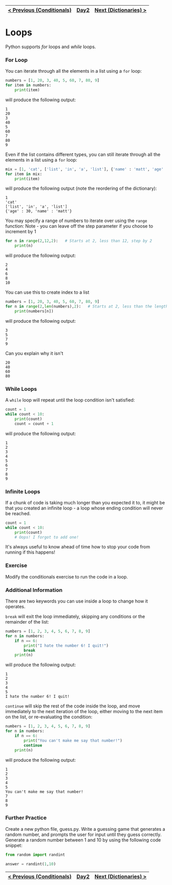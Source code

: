 |[< Previous (Conditionals)](Conditionals.md) | [Day2](../README.md)| [Next (Dictionaries) >](Dictionaries.md) |
|----|----|----|
# Loops

Python supports _for_ loops and _while_ loops.

### For Loop
You can iterate through all the elements in a list using a ```for``` loop:

```python
numbers = [1, 20, 3, 40, 5, 60, 7, 80, 9]
for item in numbers:
    print(item)
```
will produce the following output:
```
1
20
3
40
5
60
7
80
9
```

Even if the list contains different types, you can still iterate through all the elements in a list using a ```for``` loop:

```python
mix = [1, 'cat', ['list', 'in', 'a', 'list'], {'name' : 'matt', 'age' : 30}]
for item in mix:
    print(item)
```
will produce the following output (note the reordering of the dictionary):
```
1
'cat'
['list', 'in', 'a', 'list']
{'age' : 30, 'name' : 'matt'}
```

You may specify a range of numbers to iterate over using the ```range``` function:
Note - you can leave off the step parameter if you choose to increment by 1

```python
for n in range(2,12,2):   # Starts at 2, less than 12, step by 2
    print(n)
```
will produce the following output:
```
2
4
6
8
10
```

You can use this to create index to a list

```python
numbers = [1, 20, 3, 40, 5, 60, 7, 80, 9]
for n in range(2,len(numbers),2):   # Starts at 2, less than the length of the list (in this case 9), step by 2
    print(numbers[n])
```
will produce the following output:
```
3
5
7
9
```
Can you explain why it isn't
```
20
40
60
80
```

### While Loops

A ```while``` loop will repeat until the loop condition isn't satisfied:

```python
count = 1
while count < 10:
    print(count)
    count = count + 1
```
will produce the following output:
```
1
2
3
4
5
6
7
8
9
```

### Infinite Loops

If a chunk of code is taking much longer than you expected it to, it might be that you
created an infinite loop - a loop whose ending condition will never be reached.

```python
count = 1
while count < 10:
    print(count)
    # Oops! I forgot to add one!
```

It's always useful to know ahead of time how to stop your code from running if this
happens!

### Exercise

Modify the conditionals exercise to run the code in a loop.

### Additional Information

There are two keywords you can use inside a loop to change how it operates.

```break``` will exit the loop immediately, skipping any conditions or the remainder
of the list:

```python
numbers = [1, 2, 3, 4, 5, 6, 7, 8, 9]
for n in numbers:
    if n == 6:
        print("I hate the number 6! I quit!")
        break
    print(n)
```
will produce the following output:
```
1
2
3
4
5
I hate the number 6! I quit!
```

```continue``` will skip the rest of the code inside the loop, and move immediately to the
next iteration of the loop, either moving to the next item on the list, or re-evaluating
the condition:

```python
numbers = [1, 2, 3, 4, 5, 6, 7, 8, 9]
for n in numbers:
    if n == 6:
        print("You can't make me say that number!")
        continue
    print(n)
```
will produce the following output:
```
1
2
3
4
5
You can't make me say that number!
7
8
9
```

### Further Practice

Create a new python file, guess.py. Write a guessing game that generates a random number, and prompts 
the user for input until they guess correctly. Generate a random number between 1 and 10 by 
using the following code snippet:

```python
from random import randint

answer = randint(1,10)
```

|[< Previous (Conditionals)](Conditionals.md) | [Day2](../README.md)| [Next (Dictionaries) >](Dictionaries.md) |
|----|----|----|
